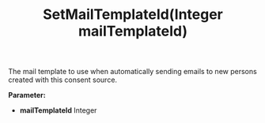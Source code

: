 ﻿---
uid: crmscript_ref_NSConsentSource_SetMailTemplateId
title: SetMailTemplateId(Integer mailTemplateId)
intellisense: NSConsentSource.SetMailTemplateId
keywords: NSConsentSource, GetMailTemplateId
so.topic: reference
---

The mail template to use when automatically sending emails to new persons created with this consent source.

**Parameter:** 
 - **mailTemplateId** Integer

